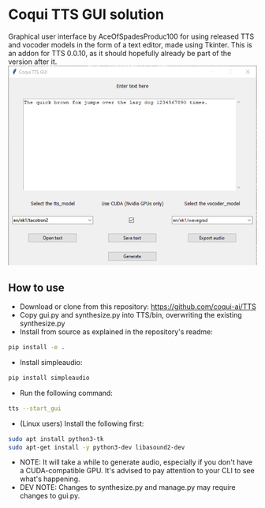 # Coqui TTS GUI solution
Graphical user interface by AceOfSpadesProduc100 for using released TTS and vocoder models in the form of a text editor, made using Tkinter.
This is an addon for TTS 0.0.10, as it should hopefully already be part of the version after it.
![Preview](./Screenshot_2021-03-22_173624.png)

## How to use
- Download or clone from this repository: https://github.com/coqui-ai/TTS
- Copy gui.py and synthesize.py into TTS/bin, overwriting the existing synthesize.py
- Install from source as explained in the repository's readme: 
```bash
pip install -e .
```
- Install simpleaudio:
```bash
pip install simpleaudio
```
- Run the following command:
```bash
tts --start_gui
```
- (Linux users) Install the following first:
```bash
sudo apt install python3-tk
sudo apt-get install -y python3-dev libasound2-dev
```
- NOTE: It will take a while to generate audio, especially if you don't have a CUDA-compatible GPU. It's advised to pay attention to your CLI to see what's happening.
- DEV NOTE: Changes to synthesize.py and manage.py may require changes to gui.py.
